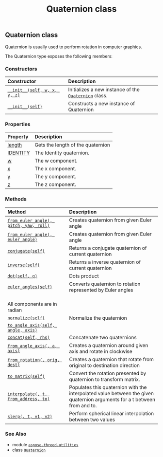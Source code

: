 ﻿---
title: Quaternion class
second_title: Aspose.3D for Python via .NET API References
description: 
type: docs
weight: 120
url: /python-net/aspose.threed.utilities/quaternion/
is_root: false
---

## Quaternion class

Quaternion is usually used to perform rotation in computer graphics.



The Quaternion type exposes the following members:

### Constructors
| Constructor | Description |
| :- | :- |
| [`__init__(self, w, x, y, z)`](/3d/python-net/aspose.threed.utilities/quaternion/__init__/#float-float-float-float) | Initializes a new instance of the [`Quaternion`](/3d/python-net/aspose.threed.utilities/quaternion) class. |
| [`__init__(self)`](/3d/python-net/aspose.threed.utilities/quaternion/__init__/#) | Constructs a new instance of Quaternion |


### Properties
| Property | Description |
| :- | :- |
| [length](/3d/python-net/aspose.threed.utilities/quaternion/length) | Gets the length of the quaternion |
| [IDENTITY](/3d/python-net/aspose.threed.utilities/quaternion/identity) | The Identity quaternion. |
| [w](/3d/python-net/aspose.threed.utilities/quaternion/w) | The w component. |
| [x](/3d/python-net/aspose.threed.utilities/quaternion/x) | The x component. |
| [y](/3d/python-net/aspose.threed.utilities/quaternion/y) | The y component. |
| [z](/3d/python-net/aspose.threed.utilities/quaternion/z) | The z component. |


### Methods
| Method | Description |
| :- | :- |
| [`from_euler_angle(, pitch, yaw, roll)`](/3d/python-net/aspose.threed.utilities/quaternion/from_euler_angle/#float-float-float) | Creates quaternion from given Euler angle |
| [`from_euler_angle(, euler_angle)`](/3d/python-net/aspose.threed.utilities/quaternion/from_euler_angle/#aspose.threed.utilities.vector3) | Creates quaternion from given Euler angle |
| [`conjugate(self)`](/3d/python-net/aspose.threed.utilities/quaternion/conjugate/#) | Returns a conjugate quaternion of current quaternion |
| [`inverse(self)`](/3d/python-net/aspose.threed.utilities/quaternion/inverse/#) | Returns a inverse quaternion of current quaternion |
| [`dot(self, q)`](/3d/python-net/aspose.threed.utilities/quaternion/dot/#aspose.threed.utilities.quaternion) | Dots product |
| [`euler_angles(self)`](/3d/python-net/aspose.threed.utilities/quaternion/euler_angles/#) | Converts quaternion to rotation represented by Euler angles<br/>All components are in radian |
| [`normalize(self)`](/3d/python-net/aspose.threed.utilities/quaternion/normalize/#) | Normalize the quaternion |
| [`to_angle_axis(self, angle, axis)`](/3d/python-net/aspose.threed.utilities/quaternion/to_angle_axis/#any-any) |  |
| [`concat(self, rhs)`](/3d/python-net/aspose.threed.utilities/quaternion/concat/#aspose.threed.utilities.quaternion) | Concatenate two quaternions |
| [`from_angle_axis(, a, axis)`](/3d/python-net/aspose.threed.utilities/quaternion/from_angle_axis/#float-aspose.threed.utilities.vector3) | Creates a quaternion around given axis and rotate in clockwise |
| [`from_rotation(, orig, dest)`](/3d/python-net/aspose.threed.utilities/quaternion/from_rotation/#aspose.threed.utilities.vector3-aspose.threed.utilities.vector3) | Creates a quaternion that rotate from original to destination direction |
| [`to_matrix(self)`](/3d/python-net/aspose.threed.utilities/quaternion/to_matrix/#) | Convert the rotation presented by quaternion to transform matrix. |
| [`interpolate(, t, from_address, to)`](/3d/python-net/aspose.threed.utilities/quaternion/interpolate/#float-aspose.threed.utilities.quaternion-aspose.threed.utilities.quaternion) | Populates this quaternion with the interpolated value between the given quaternion arguments for a t between from and to. |
| [`slerp(, t, v1, v2)`](/3d/python-net/aspose.threed.utilities/quaternion/slerp/#float-aspose.threed.utilities.quaternion-aspose.threed.utilities.quaternion) | Perform spherical linear interpolation between two values |



### See Also
* module [`aspose.threed.utilities`](..)
* class [`Quaternion`](/3d/python-net/aspose.threed.utilities/quaternion)

